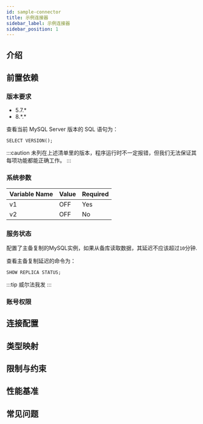 ```yaml
---
id: sample-connector
title: 示例连接器
sidebar_label: 示例连接器
sidebar_position: 1
---
```


## 介绍

## 前置依赖

### 版本要求

- 5.7.\*
- 8.\*.\*

查看当前 MySQL Server 版本的 SQL 语句为：

```mysql title="check-mysql-version.sql"
SELECT VERSION();
```

:::caution
未列在上述清单里的版本，程序运行时不一定报错，但我们无法保证其每项功能都能正确工作。
:::

### 系统参数
| Variable Name | Value | Required |
|:--------------|:------|:---------|
| v1            | OFF   | Yes      |
| v2            | OFF   | No       |

### 服务状态

配置了主备复制的MySQL实例，如果从备库读取数据，其延迟不应该超过`10`分钟.

查看主备复制延迟的命令为：

```mysql title="check-replica-delay.sql"
SHOW REPLICA STATUS;
```

:::tip
威尔法我发
:::

### 账号权限

## 连接配置

## 类型映射

## 限制与约束

## 性能基准

## 常见问题
